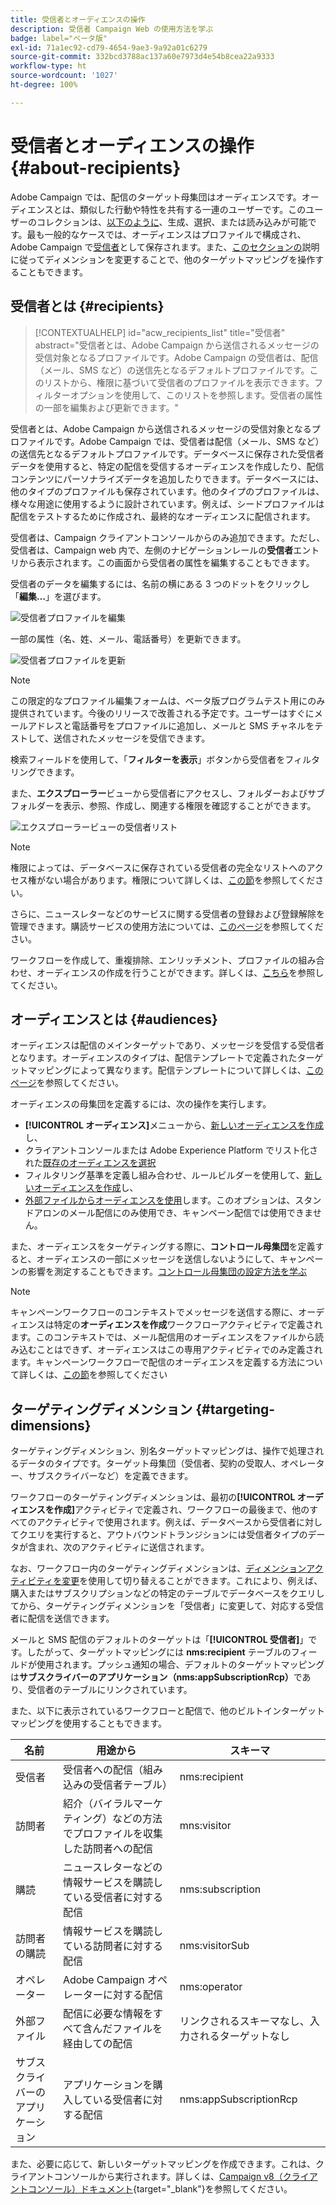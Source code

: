 ```yaml
---
title: 受信者とオーディエンスの操作
description: 受信者 Campaign Web の使用方法を学ぶ
badge: label="ベータ版"
exl-id: 71a1ec92-cd79-4654-9ae3-9a92a01c6279
source-git-commit: 332bcd3788ac137a60e7973d4e54b8cea22a9333
workflow-type: ht
source-wordcount: '1027'
ht-degree: 100%

---
```


# 受信者とオーディエンスの操作 {#about-recipients}

Adobe Campaign では、配信のターゲット母集団はオーディエンスです。オーディエンスとは、類似した行動や特性を共有する一連のユーザーです。このユーザーのコレクションは、[以下のように](#audiences)、生成、選択、または読み込みが可能です。最も一般的なケースでは、オーディエンスはプロファイルで構成され、Adobe Campaign で[受信者](#recipients)として保存されます。また、[このセクションの](#targeting-dimensions)説明に従ってディメンションを変更することで、他のターゲットマッピングを操作することもできます。

## 受信者とは {#recipients}

>[!CONTEXTUALHELP]
>id="acw_recipients_list"
>title="受信者"
>abstract="受信者とは、Adobe Campaign から送信されるメッセージの受信対象となるプロファイルです。Adobe Campaign の受信者は、配信（メール、SMS など）の送信先となるデフォルトプロファイルです。このリストから、権限に基づいて受信者のプロファイルを表示できます。フィルターオプションを使用して、このリストを参照します。受信者の属性の一部を編集および更新できます。"

受信者とは、Adobe Campaign から送信されるメッセージの受信対象となるプロファイルです。Adobe Campaign では、受信者は配信（メール、SMS など）の送信先となるデフォルトプロファイルです。データベースに保存された受信者データを使用すると、特定の配信を受信するオーディエンスを作成したり、配信コンテンツにパーソナライズデータを追加したりできます。データベースには、他のタイプのプロファイルも保存されています。他のタイプのプロファイルは、様々な用途に使用するように設計されています。例えば、シードプロファイルは配信をテストするために作成され、最終的なオーディエンスに配信されます。

受信者は、Campaign クライアントコンソールからのみ追加できます。ただし、受信者は、Campaign web 内で、左側のナビゲーションレールの&#x200B;**受信者**&#x200B;エントリから表示されます。この画面から受信者の属性を編集することもできます。

受信者のデータを編集するには、名前の横にある 3 つのドットをクリックし「**編集…**」を選びます。

![受信者プロファイルを編集](assets/recipient-edit.png)

一部の属性（名、姓、メール、電話番号）を更新できます。

![受信者プロファイルを更新](assets/recipient-update.png)

>[!NOTE]
>
>この限定的なプロファイル編集フォームは、ベータ版プログラムテスト用にのみ提供されています。今後のリリースで改善される予定です。ユーザーはすぐにメールアドレスと電話番号をプロファイルに追加し、メールと SMS チャネルをテストして、送信されたメッセージを受信できます。

検索フィールドを使用して、「**フィルターを表示**」ボタンから受信者をフィルタリングできます。

また、**エクスプローラー**&#x200B;ビューから受信者にアクセスし、フォルダーおよびサブフォルダーを表示、参照、作成し、関連する権限を確認することができます。

![エクスプローラービューの受信者リスト](assets/recipients-from-explorer.png)

>[!NOTE]
>
>権限によっては、データベースに保存されている受信者の完全なリストへのアクセス権がない場合があります。権限について詳しくは、[この節](../get-started/permissions.md)を参照してください。

さらに、ニュースレターなどのサービスに関する受信者の登録および登録解除を管理できます。購読サービスの使用方法については、[このページ](manage-services.md)を参照してください。

ワークフローを作成して、重複排除、エンリッチメント、プロファイルの組み合わせ、オーディエンスの作成を行うことができます。詳しくは、[こちら](../workflows/gs-workflows.md)を参照してください。

## オーディエンスとは {#audiences}

オーディエンスは配信のメインターゲットであり、メッセージを受信する受信者となります。オーディエンスのタイプは、配信テンプレートで定義されたターゲットマッピングによって異なります。配信テンプレートについて詳しくは、[このページ](../msg/delivery-template.md)を参照してください。

オーディエンスの母集団を定義するには、次の操作を実行します。

* **[!UICONTROL オーディエンス]**&#x200B;メニューから、[新しいオーディエンスを作成](create-audience.md)し、
* クライアントコンソールまたは Adobe Experience Platform でリスト化された[既存のオーディエンスを選択](add-audience.md)
* フィルタリング基準を定義し組み合わせ、ルールビルダーを使用して、[新しいオーディエンスを作成](segment-builder.md)し、
* [外部ファイルからオーディエンスを使用](file-audience.md)します。このオプションは、スタンドアロンのメール配信にのみ使用でき、キャンペーン配信では使用できません。

また、オーディエンスをターゲティングする際に、**コントロール母集団**&#x200B;を定義すると、オーディエンスの一部にメッセージを送信しないようにして、キャンペーンの影響を測定することもできます。[コントロール母集団の設定方法を学ぶ](control-group.md)

>[!NOTE]
>
>キャンペーンワークフローのコンテキストでメッセージを送信する際に、オーディエンスは特定の&#x200B;**オーディエンスを作成**&#x200B;ワークフローアクティビティで定義されます。このコンテキストでは、メール配信用のオーディエンスをファイルから読み込むことはできず、オーディエンスはこの専用アクティビティでのみ定義されます。キャンペーンワークフローで配信のオーディエンスを定義する方法について詳しくは、[この節](../workflows/activities/build-audience.md)を参照してください

## ターゲティングディメンション {#targeting-dimensions}

ターゲティングディメンション、別名ターゲットマッピングは、操作で処理されるデータのタイプです。ターゲット母集団（受信者、契約の受取人、オペレーター、サブスクライバーなど）を定義できます。

ワークフローのターゲティングディメンションは、最初の&#x200B;**[!UICONTROL オーディエンスを作成]**&#x200B;アクティビティで定義され、ワークフローの最後まで、他のすべてのアクティビティで使用されます。例えば、データベースから受信者に対してクエリを実行すると、アウトバウンドトランジションには受信者タイプのデータが含まれ、次のアクティビティに送信されます。

なお、ワークフロー内のターゲティングディメンションは、[ディメンションアクティビティを変更](../workflows/activities/change-dimension.md)を使用して切り替えることができます。これにより、例えば、購入またはサブスクリプションなどの特定のテーブルでデータベースをクエリしてから、ターゲティングディメンションを「受信者」に変更して、対応する受信者に配信を送信できます。

メールと SMS 配信のデフォルトのターゲットは「**[!UICONTROL 受信者]**」です。したがって、ターゲットマッピングには **nms:recipient** テーブルのフィールドが使用されます。プッシュ通知の場合、デフォルトのターゲットマッピングは&#x200B;**サブスクライバーのアプリケーション（nms:appSubscriptionRcp）**&#x200B;であり、受信者のテーブルにリンクされています。

また、以下に表示されているワークフローと配信で、他のビルトインターゲットマッピングを使用することもできます。

| 名前 | 用途から | スキーマ |
|---|---|---|
| 受信者 | 受信者への配信（組み込みの受信者テーブル） | nms:recipient |
| 訪問者 | 紹介（バイラルマーケティング）などの方法でプロファイルを収集した訪問者への配信 | mns:visitor |
| 購読 | ニュースレターなどの情報サービスを購読している受信者に対する配信 | nms:subscription |
| 訪問者の購読 | 情報サービスを購読している訪問者に対する配信 | nms:visitorSub |
| オペレーター | Adobe Campaign オペレーターに対する配信 | nms:operator |
| 外部ファイル | 配信に必要な情報をすべて含んだファイルを経由しての配信 | リンクされるスキーマなし、入力されるターゲットなし |
| サブスクライバーのアプリケーション | アプリケーションを購入している受信者に対する配信 | nms:appSubscriptionRcp |

また、必要に応じて、新しいターゲットマッピングを作成できます。これは、クライアントコンソールから実行されます。詳しくは、[Campaign v8（クライアントコンソール）ドキュメント](https://experienceleague.adobe.com/docs/campaign/campaign-v8/audience/add-profiles/target-mappings.html?lang=ja#new-mapping){target="_blank"}を参照してください。
